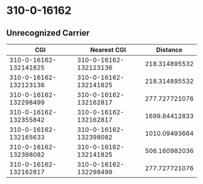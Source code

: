 # 310-0-16162
## Unrecognized Carrier


| CGI | Nearest CGI | Distance |
|-----|-------------|----------|
| 310-0-16162-132141825 | 310-0-16162-132123136 | 218.314895532 |
| 310-0-16162-132123136 | 310-0-16162-132141825 | 218.314895532 |
| 310-0-16162-132298499 | 310-0-16162-132162817 | 277.727721076 |
| 310-0-16162-132355842 | 310-0-16162-132162817 | 1699.84412833 |
| 310-0-16162-132165633 | 310-0-16162-132398082 | 1010.09493664 |
| 310-0-16162-132398082 | 310-0-16162-132141825 | 506.160982036 |
| 310-0-16162-132162817 | 310-0-16162-132298499 | 277.727721076 |
